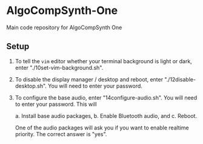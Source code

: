 # AlgoCompSynth-One
Main code repository for AlgoCompSynth One

## Setup

1. To tell the `vim` editor whether your terminal background is light or dark, enter "./10set-vim-background.sh".
2. To disable the display manager / desktop and reboot, enter "./12disable-desktop.sh". You will need to enter your password.
3. To configure the base audio, enter "14configure-audio.sh". You will need to enter your password. This will

    a. Install base audio packages,
    b. Enable Bluetooth audio, and
    c. Reboot.

    One of the audio packages will ask you if you want to enable realtime priority. The correct answer is "yes".
